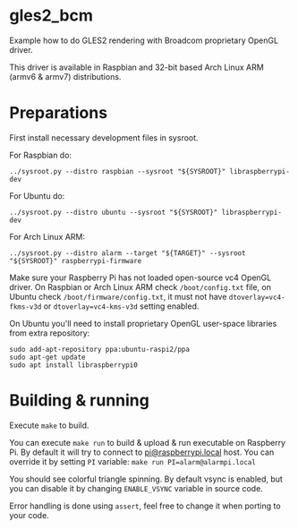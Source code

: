 # gles2_bcm

Example how to do GLES2 rendering with Broadcom proprietary OpenGL driver.

This driver is available in Raspbian and 32-bit based Arch Linux ARM (armv6 & armv7) distributions.


# Preparations

First install necessary development files in sysroot.

For Raspbian do:

    ../sysroot.py --distro raspbian --sysroot "${SYSROOT}" libraspberrypi-dev

For Ubuntu do:

    ../sysroot.py --distro ubuntu --sysroot "${SYSROOT}" libraspberrypi-dev

For Arch Linux ARM:

    ../sysroot.py --distro alarm --target "${TARGET}" --sysroot "${SYSROOT}" raspberrypi-firmware

Make sure your Raspberry Pi has not loaded open-source vc4 OpenGL driver. On Raspbian or
Arch Linux ARM check `/boot/config.txt` file, on Ubuntu check `/boot/firmware/config.txt`, it
must not have `dtoverlay=vc4-fkms-v3d` or `dtoverlay=vc4-kms-v3d` setting enabled.

On Ubuntu you'll need to install proprietary OpenGL user-space libraries from extra repository:

    sudo add-apt-repository ppa:ubuntu-raspi2/ppa
    sudo apt-get update
    sudo apt install libraspberrypi0


# Building & running

Execute `make` to build.

You can execute `make run` to build & upload & run executable on Raspberry Pi. By default it will
try to connect to pi@raspberrypi.local host. You can override it by setting `PI` variable:
`make run PI=alarm@alarmpi.local`

You should see colorful triangle spinning. By default vsync is enabled, but you can disable it by changing
`ENABLE_VSYNC` variable in source code.

Error handling is done using `assert`, feel free to change it when porting to your code.
